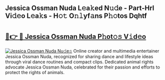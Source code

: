 ## Jessica Ossman Nuda L𝚎a𝚔ed N𝚞𝚍e - Part-Hrl Vi𝚍𝚎o L𝚎a𝚔s - H𝚘𝚝 O𝚗𝚕yf𝚊ns P𝚑𝚘tos Dqhtf

# <h2><a href="http://kfaqus.oniu.top/?m=Jessica+Ossman+Nuda">🔗👉 🔴 Jessica Ossman Nuda P𝚑ot𝚘𝚜 V𝚒d𝚎o</a></h2>

[![Jessica Ossman Nuda Nu𝚍e𝚜](https://i.imgur.com/0qMVB7G.gif)](http://kfaqus.oniu.top/?m=Jessica+Ossman+Nuda)
Online creator and multimedia entertainer Jessica Ossman Nuda, recognized for sharing dance and lifestyle ideas through viral dance routines and compact clips. Dedicated animal rights advocate Jessica Ossman Nuda, celebrated for their passion and efforts to protect the rights of animals.  
